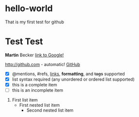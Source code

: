 # hello-world
That is my first test for github
# Test Test
**Martin** Becker
[link to Google!](http://google.com)

http://github.com - automatic!
[GitHub](http://github.com)

- [x] @mentions, #refs, [links](), **formatting**, and <del>tags</del> supported
- [x] list syntax required (any unordered or ordered list supported)
- [x] this is a complete item
- [ ] this is an incomplete item

1. First list item
   - First nested list item
     - Second nested list item
